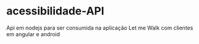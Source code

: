 # acessibilidade-API
Api em nodejs para ser consumida na aplicação Let me Walk com clientes em angular e android
